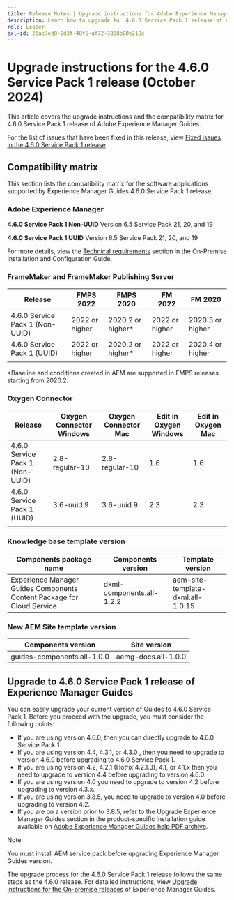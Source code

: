 ```yaml
---
title: Release Notes | Upgrade instructions for Adobe Experience Manager Guides 4.6.0 Service Pack 1 release
description: Learn how to upgrade to  4.6.0 Service Pack 1 release of Adobe Experience Manager Guides
role: Leader
exl-id: 26ac7ed8-2d3f-40f6-af72-7868b88e218c
---
```

# Upgrade instructions for the 4.6.0 Service Pack 1 release (October 2024)

This article covers the upgrade instructions and the  compatibility matrix for 4.6.0 Service Pack 1 release of Adobe Experience Manager Guides.

For the list of issues that have been fixed in this release, view [Fixed issues in the 4.6.0 Service Pack 1 release](fixed-issues-4-6-0-sp1.md).

## Compatibility matrix

This section lists the compatibility matrix for the software applications supported by Experience Manager Guides 4.6.0 Service Pack 1 release. 

### Adobe Experience Manager

**4.6.0 Service Pack 1 Non-UUID**
Version 6.5 Service Pack 21, 20, and 19

**4.6.0 Service Pack 1 UUID**
Version 6.5 Service Pack 21, 20, and 19

For more details, view the [Technical requirements](../install-guide/download-install-technical-requirements.md) section in the On-Premise Installation and Configuration Guide.

### FrameMaker and FrameMaker Publishing Server

|Release| FMPS 2022 | FMPS 2020 | FM 2022 | FM 2020 |
| --- | --- | --- | --- | --- |
|4.6.0 Service Pack 1 (Non-UUID)| 2022 or higher |2020.2 or higher* | 2022 or higher | 2020.3 or higher |
|4.6.0 Service Pack 1 (UUID) | 2022 or higher | 2020.2 or higher*  | 2022 or higher | 2020.4 or higher |
| | | | |

*Baseline and conditions created in AEM are supported in FMPS releases starting from 2020.2.

### Oxygen Connector

| Release | Oxygen Connector Windows | Oxygen Connector Mac | Edit in Oxygen Windows | Edit in Oxygen Mac |  
| --- | --- | --- |--- |--- |
| 4.6.0 Service Pack 1 (Non-UUID)|  2.8-regular-10| 2.8-regular-10 |  1.6 | 1.6  |
| 4.6.0 Service Pack 1 (UUID) | 3.6-uuid.9|3.6-uuid.9 |2.3 | 2.3  |
|  |  |   |  

### Knowledge base template version

|Components package name| Components version | Template version|
|---|---|---|
|Experience Manager Guides Components Content Package for Cloud Service|dxml-components.all-1.2.2| aem-site-template-dxml.all-1.0.15|

### New AEM Site template version

| Components version | Site version|
|---|---|
|guides-components.all-1.0.0|aemg-docs.all-1.0.0 |

## Upgrade to 4.6.0 Service Pack 1 release of Experience Manager Guides

You can easily upgrade your current version of Guides to 4.6.0 Service Pack 1. Before you proceed with the upgrade, you must consider the following points:

- If you are using version 4.6.0, then you can directly upgrade to 4.6.0 Service Pack 1.
- If you are using version 4.4, 4.3.1, or 4.3.0 , then you need to upgrade to version 4.6.0 before upgrading to 4.6.0 Service Pack 1. 
- If you are using version 4.2, 4.2.1 (Hotfix 4.2.1.3), 4.1, or 4.1.x then you need to upgrade to version 4.4 before upgrading to version 4.6.0.
- If you are using version 4.0 you need to upgrade to version 4.2 before upgrading to version 4.3.x.
- If you are using version 3.8.5, you need to upgrade to version 4.0 before upgrading to version 4.2.
- If you are on a version prior to 3.8.5, refer to the Upgrade Experience Manager Guides section in the product-specific installation guide available on [Adobe Experience Manager Guides help PDF archive](https://helpx.adobe.com/xml-documentation-for-experience-manager/archive.html).

>[!NOTE]
>
>You must install AEM service pack before upgrading Experience Manager Guides version.

The upgrade process for the 4.6.0 Service Pack 1 release follows the same steps as the 4.6.0 release. For detailed instructions, view [Upgrade instructions for the On-premise releases](../install-guide/upgrade-xml-documentation.md) of Experience Manager Guides.
